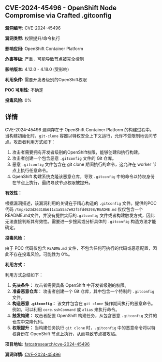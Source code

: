 ## CVE-2024-45496 - OpenShift Node Compromise via Crafted .gitconfig

**漏洞编号:** CVE-2024-45496

**漏洞类型:** 权限提升/命令执行

**影响应用:** OpenShift Container Platform

**危害等级:** 严重，可能导致节点被完全控制

**影响版本:** 4.12.0 - 4.18.0 (受影响)

**利用条件:** 需要开发者级别的OpenShift权限

**POC 可用性:** 不确定

**投毒风险:** 0%

## 详情

CVE-2024-45496 漏洞存在于 OpenShift Container Platform 的构建过程中。当构建初始化时，`git-clone` 容器以特权安全上下文运行，允许不受限制地访问节点。攻击者利用方式如下：

1.  攻击者需要拥有开发者级别的OpenShift权限，能够创建和执行构建。
2.  攻击者创建一个包含恶意 `.gitconfig` 文件的 Git 仓库。
3.  恶意 `.gitconfig` 文件包含在 git clone 期间执行的命令，这允许在 worker 节点上执行任意命令。
4.  OpenShift 构建系统克隆该恶意仓库，导致 `.gitconfig` 中的命令以特权身份在节点上执行，最终导致节点权限被提升。

**有效性：**

根据漏洞描述，该漏洞利用的关键在于精心构造的 `.gitconfig` 文件。提供的POC代码 `/tmp/b23d26318b611c1a55a7e92f5fd49298/README.md` 仅仅包含一个README.md文件，并没有提供实际的`.gitconfig` 文件或者构建触发方式，因此无法直接判断其有效性。需要进一步搜索或分析具体的 `.gitconfig` 构造方法才能确定。

**投毒风险：**

由于 POC 代码仅包含 `README.md` 文件，不包含任何可执行的代码或恶意配置，因此不存在投毒风险。可能性为 0%。

**利用方式：**

利用方式总结如下：

1.  **先决条件：** 攻击者需要具备 OpenShift 中开发者级别的权限。
2.  **准备恶意仓库：** 攻击者创建一个 Git 仓库，其中包含一个特制的 `.gitconfig` 文件。
3.  **构造恶意 `.gitconfig`：** 该文件包含在 `git clone` 操作期间执行的恶意命令。例如，可以利用 `core.sshCommand` 或 `alias` 来执行命令。
4.  **触发构建：** 攻击者配置 OpenShift 构建任务，从包含恶意 `.gitconfig` 文件的仓库中克隆代码。
5.  **权限提升：** 当构建任务执行 `git clone` 时，`.gitconfig` 中的恶意命令将以特权身份在 OpenShift 节点上执行，从而导致节点被攻陷。

**项目地址:** [fatcatresearch/cve-2024-45496](https://github.com/fatcatresearch/cve-2024-45496)

**漏洞详情:** [CVE-2024-45496](https://nvd.nist.gov/vuln/detail/CVE-2024-45496)
